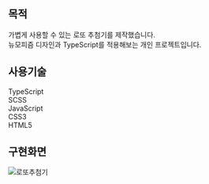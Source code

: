 ## 목적

가볍게 사용할 수 있는 로또 추첨기를 제작했습니다.  
뉴모피즘 디자인과 TypeScript를 적용해보는 개인 프로젝트입니다.

## 사용기술

TypeScript  
SCSS  
JavaScript  
CSS3  
HTML5

## 구현화면

![로또추첨기](./src/img/implementation.gif)
